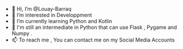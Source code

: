 - 👋 Hi, I’m @Louay-Barraq
- 👀 I’m interested in Developpment
- 🌱 I’m currently learning Python and Kotlin 
- 💞️ I'm still an intermediate in Python that can use Flask , Pygame and Numpy . 
- 📫 To reach me , You can contact me on my Social Media Accounts   

<!---
Louay-Barraq/Louay-Barraq is a ✨ special ✨ repository because its `README.md` (this file) appears on your GitHub profile.
You can click the Preview link to take a look at your changes.
--->
